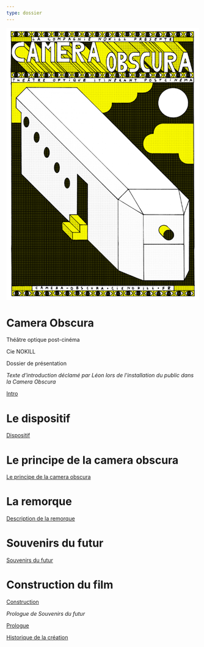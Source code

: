 ```yaml
---
type: dossier
---
```


<img src="/contenu/photos/afficheCO_v1.png"/>

<div class="page-break"></div>

# Camera Obscura

Théâtre optique post-cinéma

Cie NOKILL

Dossier de présentation

<div class="page-break"></div>

<em>Texte d'introduction déclamé par Léon lors de l'installation du public dans la Camera Obscura</em>

[Intro](/contenu/ecriture/intro#intro)

<div class="page-break"></div>

# Le dispositif

[Dispositif](/#le-dispositif)

# Le principe de la camera obscura

[Le principe de la camera obscura](/contenu/technique/optique#le-principe-de-la-camera-obscura)

# La remorque

[Description de la remorque](/contenu/remorque#description-de-la-remorque)

<div class="page-break"></div>

# Souvenirs du futur

[Souvenirs du futur](/#souvenirs-du-futur)

# Construction du film

[Construction](/contenu/ecriture/souvenirs-du-futur#construction)

<div class="page-break"></div>

<em>Prologue de Souvenirs du futur</em>

[Prologue](/contenu/ecriture/textes-voix-off#1-prologue)


<div class="page-break"></div>

[Historique de la création](/contenu/production.html#historique-de-la-création)


  <script src="https://unpkg.com/pagedjs/dist/paged.polyfill.js"></script>
 <script src="/assets/js/aggregate.js"></script> 

